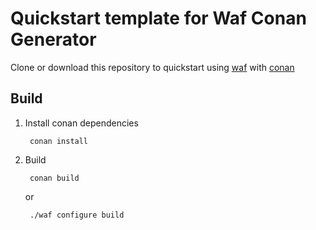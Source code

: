 # Quickstart template for Waf Conan Generator

Clone or download this repository to quickstart using [waf](https://waf.io/) with [conan](https://www.conan.io)

## Build

1. Install conan dependencies

        conan install
2. Build

        conan build

   or

        ./waf configure build
